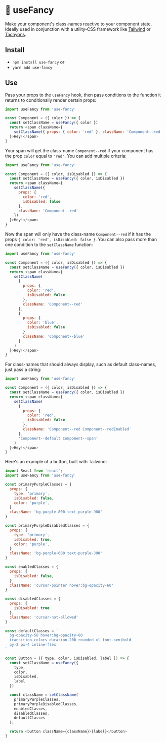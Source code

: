 # 🎨 useFancy 

Make your component's class-names reactive to your component state. Ideally used in conjunction with a utility-CSS framework like [Tailwind](https://tailwindcss.com/) or [Tachyons](https://tachyons.io/).

## Install

- `npm install use-fancy` or
- `yarn add use-fancy`

## Use

Pass your props to the `useFancy` hook, then pass conditions to the function it returns to conditionally render certain props:

```javascript
import useFancy from 'use-fancy'

const Component = ({ color }) => {
  const setClassName = useFancy({ color })
  return <span className={
    setClassName({ props: { color: 'red' }, className: 'Component--red' })
  }>Hey!</span>
}
```

Your span will get the class-name `Component--red` if your component has the prop `color` equal to `'red'`. You can add multiple criteria:

```javascript
import useFancy from 'use-fancy'

const Component = ({ color, isDisabled }) => {
  const setClassName = useFancy({ color, isDisabled })
  return <span className={
    setClassName({
      props: {
        color: 'red',
        isDisabled: false
      },
      className: 'Component--red'
    })
  }>Hey!</span>
}
```

Now the span will only have the class-name `Component--red` if it has the props `{ color: 'red', isDisabled: false }`. You can also pass more than one condition to the `setClassName` function:

```javascript
import useFancy from 'use-fancy'

const Component = ({ color, isDisabled }) => {
  const setClassName = useFancy({ color, isDisabled })
  return <span className={
    setClassName(
      {
        props: {
          color: 'red',
          isDisabled: false
        },
        className: 'Component--red'
      },
      {
        props: {
          color: 'blue',
          isDisabled: false
        }
        className: 'Component--blue'
      }
    )
  }>Hey!</span>
}

```

For class-names that should always display, such as default class-names, just pass a string:

```javascript
import useFancy from 'use-fancy'

const Component = ({ color, isDisabled }) => {
  const setClassName = useFancy({ color, isDisabled })
  return <span className={
    setClassName(
      {
        props: {
          color: 'red',
          isDisabled: false
        },
        className: 'Component--red Component--redEnabled'
      },
      'Component--default Component--span'
    )
  }>Hey!</span>
}
```

Here's an example of a button, built with Tailwind:

```javascript
import React from 'react';
import useFancy from 'use-fancy'

const primaryPurpleClasses = {
  props: {
    type: 'primary',
    isDisabled: false,
    color: 'purple',
  }
  className: 'bg-purple-800 text-purple-900'
}

const primaryPurpleDisabledClasses = {
  props: {
    type: 'primary',
    isDisabled: true,
    color: 'purple',
  }
  className: 'bg-purple-600 text-purple-300'
}

const enabledClasses = {
  props: { 
    isDisabled: false,
  }
  className: 'cursor-pointer hover:bg-opacity-60'
}

const disabledClasses = {
  props: {
    isDisabled: true
  },
  className: 'cursor-not-allowed'
}

const defaultClasses = `
  bg-opacity-50 hover:bg-opacity-60
  transition-colors duration-200 rounded-xl font-semibold
  py-2 px-4 inline-flex
`

const Button = ({ type, color, isDisabled, label }) => {
  const setClassName = useFancy({
    type,
    color,
    isDisabled,
    label
  })

  const className = setClassName(
    primaryPurpleClasses,
    primaryPurpleDisabledClasses,
    enabledClasses,
    disabledClasses,
    defaultClasses
  );

  return <button className={className}>{label}</button>
}
```
